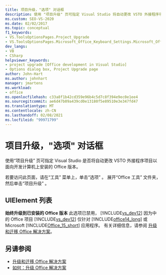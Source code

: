 ```yaml
---
title: 项目升级，"选项" 对话框
description: 使用 "项目升级" 页可指定 Visual Studio 将自动更改 VSTO 外接程序项目以面向开发计算机上的 Office 版本。
ms.custom: SEO-VS-2020
ms.date: 02/02/2017
ms.topic: conceptual
f1_keywords:
- VS.ToolsOptionsPages.Project_Upgrade
- VS.ToolsOptionsPages.Microsoft_Office_Keyboard_Settings.Microsoft_Office_Upgrade
dev_langs:
- VB
- CSharp
helpviewer_keywords:
- project upgrade [Office development in Visual Studio]
- Options dialog box, Project Upgrade page
author: John-Hart
ms.author: johnhart
manager: jmartens
ms.workload:
- office
ms.openlocfilehash: c33a8f1b42cd359e96b4c5d7c8f394e9ec0e1ee4
ms.sourcegitcommit: ae6d47b09a439cd0e13180f5e89510e3e347fd47
ms.translationtype: MT
ms.contentlocale: zh-CN
ms.lasthandoff: 02/08/2021
ms.locfileid: "99971799"
---
```

# <a name="project-upgrade-options-dialog-box"></a>项目升级，"选项" 对话框
  使用“项目升级”  页可指定 Visual Studio 是否将自动更改 VSTO 外接程序项目以面向开发计算机上安装的 Office 版本。

 若要访问此页面，请在“工具”  菜单上，单击“选项” 。 展开“Office 工具”  文件夹，然后单击“项目升级” 。

## <a name="uielement-list"></a>UIElement 列表
 **始终升级到已安装的 Office 版本** 此选项已禁用， [!INCLUDE[vs_dev12](../vsto/includes/vs-dev12-md.md)] 因为中的 Office 项目 [!INCLUDE[vs_dev12](../vsto/includes/vs-dev12-md.md)] 仅针对 [!INCLUDE[office14_long](../vsto/includes/office14-long-md.md)] 或 Microsoft [!INCLUDE[Office_15_short](../vsto/includes/office-15-short-md.md)] 应用程序。 有关详细信息，请参阅 [升级和迁移 Office 解决方案](../vsto/upgrading-and-migrating-office-solutions.md)。

## <a name="see-also"></a>另请参阅
- [升级和迁移 Office 解决方案](../vsto/upgrading-and-migrating-office-solutions.md)
- [如何：升级 Office 解决方案](/previous-versions/4bez6837(v=vs.140))